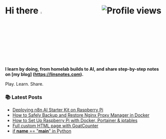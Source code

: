 # Hi there <img src="https://media.giphy.com/media/hvRJCLFzcasrR4ia7z/giphy.gif" width="4%"> <img src="https://komarev.com/ghpvc/?username=linsnotes&label=Profile%20views&color=blue&style=flat&abbreviated=true" alt="Profile views" align="right" />

**I learn by doing, from homelab builds to AI, and share step-by-step notes on [my blog] (https://linsnotes.com).**

Play. Learn. Share.


### 📚 Latest Posts
<!-- BLOG-POST-LIST:START -->
- [Deploying n8n AI Starter Kit on Raspberry Pi](https://linsnotes.com/posts/deploying-n8n-ai-starter-kit-on-raspberry-pi/)
- [How to Safely Backup and Restore Nginx Proxy Manager in Docker](https://linsnotes.com/posts/how-to-safely-backup-and-restore-nginx-proxy-manager-in-docker/)
- [How to Set Up Raspberry Pi with Docker, Portainer &amp; iptables](https://linsnotes.com/posts/how-to-set-up-raspberry-pi-with-docker-portainer-iptables/)
- [Full custom HTML page with GoatCounter](https://linsnotes.com/posts/full-custom-html-page-with-goatcounter/)
- [if __name__ == &quot;__main__&quot; in Python](https://linsnotes.com/posts/name-eq-main-in-python/)
<!-- BLOG-POST-LIST:END -->


